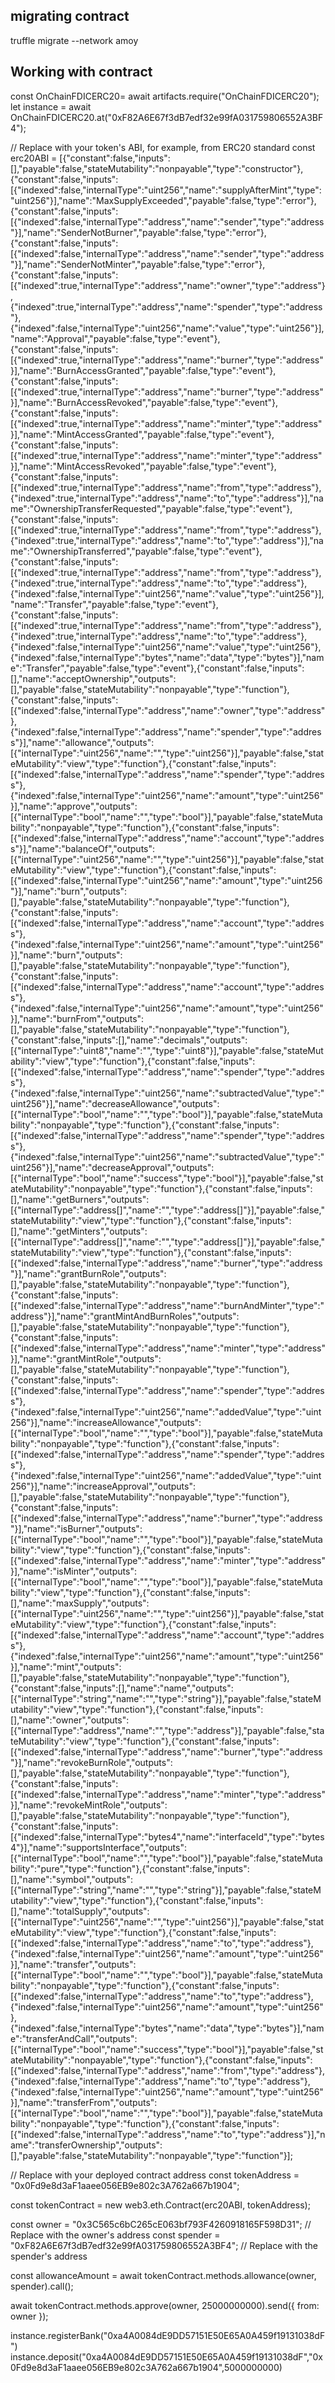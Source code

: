 ## migrating contract

truffle migrate --network amoy

## Working with contract

const OnChainFDICERC20= await artifacts.require("OnChainFDICERC20");
let instance = await OnChainFDICERC20.at("0xF82A6E67f3dB7edf32e99fA031759806552A3BF4");

// Replace with your token's ABI, for example, from ERC20 standard
const erc20ABI = [{"constant":false,"inputs":[],"payable":false,"stateMutability":"nonpayable","type":"constructor"},{"constant":false,"inputs":[{"indexed":false,"internalType":"uint256","name":"supplyAfterMint","type":"uint256"}],"name":"MaxSupplyExceeded","payable":false,"type":"error"},{"constant":false,"inputs":[{"indexed":false,"internalType":"address","name":"sender","type":"address"}],"name":"SenderNotBurner","payable":false,"type":"error"},{"constant":false,"inputs":[{"indexed":false,"internalType":"address","name":"sender","type":"address"}],"name":"SenderNotMinter","payable":false,"type":"error"},{"constant":false,"inputs":[{"indexed":true,"internalType":"address","name":"owner","type":"address"},{"indexed":true,"internalType":"address","name":"spender","type":"address"},{"indexed":false,"internalType":"uint256","name":"value","type":"uint256"}],"name":"Approval","payable":false,"type":"event"},{"constant":false,"inputs":[{"indexed":true,"internalType":"address","name":"burner","type":"address"}],"name":"BurnAccessGranted","payable":false,"type":"event"},{"constant":false,"inputs":[{"indexed":true,"internalType":"address","name":"burner","type":"address"}],"name":"BurnAccessRevoked","payable":false,"type":"event"},{"constant":false,"inputs":[{"indexed":true,"internalType":"address","name":"minter","type":"address"}],"name":"MintAccessGranted","payable":false,"type":"event"},{"constant":false,"inputs":[{"indexed":true,"internalType":"address","name":"minter","type":"address"}],"name":"MintAccessRevoked","payable":false,"type":"event"},{"constant":false,"inputs":[{"indexed":true,"internalType":"address","name":"from","type":"address"},{"indexed":true,"internalType":"address","name":"to","type":"address"}],"name":"OwnershipTransferRequested","payable":false,"type":"event"},{"constant":false,"inputs":[{"indexed":true,"internalType":"address","name":"from","type":"address"},{"indexed":true,"internalType":"address","name":"to","type":"address"}],"name":"OwnershipTransferred","payable":false,"type":"event"},{"constant":false,"inputs":[{"indexed":true,"internalType":"address","name":"from","type":"address"},{"indexed":true,"internalType":"address","name":"to","type":"address"},{"indexed":false,"internalType":"uint256","name":"value","type":"uint256"}],"name":"Transfer","payable":false,"type":"event"},{"constant":false,"inputs":[{"indexed":true,"internalType":"address","name":"from","type":"address"},{"indexed":true,"internalType":"address","name":"to","type":"address"},{"indexed":false,"internalType":"uint256","name":"value","type":"uint256"},{"indexed":false,"internalType":"bytes","name":"data","type":"bytes"}],"name":"Transfer","payable":false,"type":"event"},{"constant":false,"inputs":[],"name":"acceptOwnership","outputs":[],"payable":false,"stateMutability":"nonpayable","type":"function"},{"constant":false,"inputs":[{"indexed":false,"internalType":"address","name":"owner","type":"address"},{"indexed":false,"internalType":"address","name":"spender","type":"address"}],"name":"allowance","outputs":[{"internalType":"uint256","name":"","type":"uint256"}],"payable":false,"stateMutability":"view","type":"function"},{"constant":false,"inputs":[{"indexed":false,"internalType":"address","name":"spender","type":"address"},{"indexed":false,"internalType":"uint256","name":"amount","type":"uint256"}],"name":"approve","outputs":[{"internalType":"bool","name":"","type":"bool"}],"payable":false,"stateMutability":"nonpayable","type":"function"},{"constant":false,"inputs":[{"indexed":false,"internalType":"address","name":"account","type":"address"}],"name":"balanceOf","outputs":[{"internalType":"uint256","name":"","type":"uint256"}],"payable":false,"stateMutability":"view","type":"function"},{"constant":false,"inputs":[{"indexed":false,"internalType":"uint256","name":"amount","type":"uint256"}],"name":"burn","outputs":[],"payable":false,"stateMutability":"nonpayable","type":"function"},{"constant":false,"inputs":[{"indexed":false,"internalType":"address","name":"account","type":"address"},{"indexed":false,"internalType":"uint256","name":"amount","type":"uint256"}],"name":"burn","outputs":[],"payable":false,"stateMutability":"nonpayable","type":"function"},{"constant":false,"inputs":[{"indexed":false,"internalType":"address","name":"account","type":"address"},{"indexed":false,"internalType":"uint256","name":"amount","type":"uint256"}],"name":"burnFrom","outputs":[],"payable":false,"stateMutability":"nonpayable","type":"function"},{"constant":false,"inputs":[],"name":"decimals","outputs":[{"internalType":"uint8","name":"","type":"uint8"}],"payable":false,"stateMutability":"view","type":"function"},{"constant":false,"inputs":[{"indexed":false,"internalType":"address","name":"spender","type":"address"},{"indexed":false,"internalType":"uint256","name":"subtractedValue","type":"uint256"}],"name":"decreaseAllowance","outputs":[{"internalType":"bool","name":"","type":"bool"}],"payable":false,"stateMutability":"nonpayable","type":"function"},{"constant":false,"inputs":[{"indexed":false,"internalType":"address","name":"spender","type":"address"},{"indexed":false,"internalType":"uint256","name":"subtractedValue","type":"uint256"}],"name":"decreaseApproval","outputs":[{"internalType":"bool","name":"success","type":"bool"}],"payable":false,"stateMutability":"nonpayable","type":"function"},{"constant":false,"inputs":[],"name":"getBurners","outputs":[{"internalType":"address[]","name":"","type":"address[]"}],"payable":false,"stateMutability":"view","type":"function"},{"constant":false,"inputs":[],"name":"getMinters","outputs":[{"internalType":"address[]","name":"","type":"address[]"}],"payable":false,"stateMutability":"view","type":"function"},{"constant":false,"inputs":[{"indexed":false,"internalType":"address","name":"burner","type":"address"}],"name":"grantBurnRole","outputs":[],"payable":false,"stateMutability":"nonpayable","type":"function"},{"constant":false,"inputs":[{"indexed":false,"internalType":"address","name":"burnAndMinter","type":"address"}],"name":"grantMintAndBurnRoles","outputs":[],"payable":false,"stateMutability":"nonpayable","type":"function"},{"constant":false,"inputs":[{"indexed":false,"internalType":"address","name":"minter","type":"address"}],"name":"grantMintRole","outputs":[],"payable":false,"stateMutability":"nonpayable","type":"function"},{"constant":false,"inputs":[{"indexed":false,"internalType":"address","name":"spender","type":"address"},{"indexed":false,"internalType":"uint256","name":"addedValue","type":"uint256"}],"name":"increaseAllowance","outputs":[{"internalType":"bool","name":"","type":"bool"}],"payable":false,"stateMutability":"nonpayable","type":"function"},{"constant":false,"inputs":[{"indexed":false,"internalType":"address","name":"spender","type":"address"},{"indexed":false,"internalType":"uint256","name":"addedValue","type":"uint256"}],"name":"increaseApproval","outputs":[],"payable":false,"stateMutability":"nonpayable","type":"function"},{"constant":false,"inputs":[{"indexed":false,"internalType":"address","name":"burner","type":"address"}],"name":"isBurner","outputs":[{"internalType":"bool","name":"","type":"bool"}],"payable":false,"stateMutability":"view","type":"function"},{"constant":false,"inputs":[{"indexed":false,"internalType":"address","name":"minter","type":"address"}],"name":"isMinter","outputs":[{"internalType":"bool","name":"","type":"bool"}],"payable":false,"stateMutability":"view","type":"function"},{"constant":false,"inputs":[],"name":"maxSupply","outputs":[{"internalType":"uint256","name":"","type":"uint256"}],"payable":false,"stateMutability":"view","type":"function"},{"constant":false,"inputs":[{"indexed":false,"internalType":"address","name":"account","type":"address"},{"indexed":false,"internalType":"uint256","name":"amount","type":"uint256"}],"name":"mint","outputs":[],"payable":false,"stateMutability":"nonpayable","type":"function"},{"constant":false,"inputs":[],"name":"name","outputs":[{"internalType":"string","name":"","type":"string"}],"payable":false,"stateMutability":"view","type":"function"},{"constant":false,"inputs":[],"name":"owner","outputs":[{"internalType":"address","name":"","type":"address"}],"payable":false,"stateMutability":"view","type":"function"},{"constant":false,"inputs":[{"indexed":false,"internalType":"address","name":"burner","type":"address"}],"name":"revokeBurnRole","outputs":[],"payable":false,"stateMutability":"nonpayable","type":"function"},{"constant":false,"inputs":[{"indexed":false,"internalType":"address","name":"minter","type":"address"}],"name":"revokeMintRole","outputs":[],"payable":false,"stateMutability":"nonpayable","type":"function"},{"constant":false,"inputs":[{"indexed":false,"internalType":"bytes4","name":"interfaceId","type":"bytes4"}],"name":"supportsInterface","outputs":[{"internalType":"bool","name":"","type":"bool"}],"payable":false,"stateMutability":"pure","type":"function"},{"constant":false,"inputs":[],"name":"symbol","outputs":[{"internalType":"string","name":"","type":"string"}],"payable":false,"stateMutability":"view","type":"function"},{"constant":false,"inputs":[],"name":"totalSupply","outputs":[{"internalType":"uint256","name":"","type":"uint256"}],"payable":false,"stateMutability":"view","type":"function"},{"constant":false,"inputs":[{"indexed":false,"internalType":"address","name":"to","type":"address"},{"indexed":false,"internalType":"uint256","name":"amount","type":"uint256"}],"name":"transfer","outputs":[{"internalType":"bool","name":"","type":"bool"}],"payable":false,"stateMutability":"nonpayable","type":"function"},{"constant":false,"inputs":[{"indexed":false,"internalType":"address","name":"to","type":"address"},{"indexed":false,"internalType":"uint256","name":"amount","type":"uint256"},{"indexed":false,"internalType":"bytes","name":"data","type":"bytes"}],"name":"transferAndCall","outputs":[{"internalType":"bool","name":"success","type":"bool"}],"payable":false,"stateMutability":"nonpayable","type":"function"},{"constant":false,"inputs":[{"indexed":false,"internalType":"address","name":"from","type":"address"},{"indexed":false,"internalType":"address","name":"to","type":"address"},{"indexed":false,"internalType":"uint256","name":"amount","type":"uint256"}],"name":"transferFrom","outputs":[{"internalType":"bool","name":"","type":"bool"}],"payable":false,"stateMutability":"nonpayable","type":"function"},{"constant":false,"inputs":[{"indexed":false,"internalType":"address","name":"to","type":"address"}],"name":"transferOwnership","outputs":[],"payable":false,"stateMutability":"nonpayable","type":"function"}];

// Replace with your deployed contract address
const tokenAddress = "0x0Fd9e8d3aF1aaee056EB9e802c3A762a667b1904";

const tokenContract = new web3.eth.Contract(erc20ABI, tokenAddress);

const owner = "0x3C565c6bC265cE063bf793F4260918165F598D31"; // Replace with the owner's address
const spender = "0xF82A6E67f3dB7edf32e99fA031759806552A3BF4"; // Replace with the spender's address

const allowanceAmount = await tokenContract.methods.allowance(owner, spender).call();

await tokenContract.methods.approve(owner, 25000000000).send({ from: owner });

instance.registerBank("0xa4A0084dE9DD57151E50E65A0A459f19131038dF")
instance.deposit("0xa4A0084dE9DD57151E50E65A0A459f19131038dF","0x0Fd9e8d3aF1aaee056EB9e802c3A762a667b1904",5000000000)
